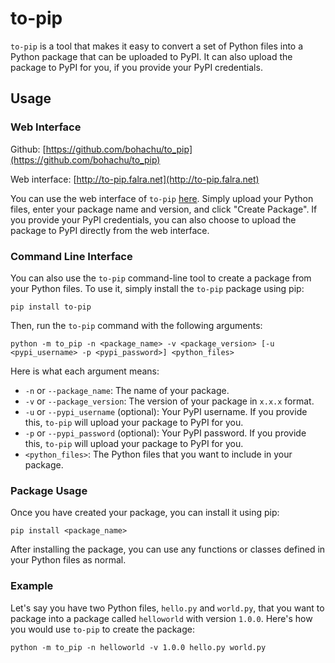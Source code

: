 # to-pip

`to-pip` is a tool that makes it easy to convert a set of Python files into a Python package that can be uploaded to PyPI. It can also upload the package to PyPI for you, if you provide your PyPI credentials. 

## Usage

### Web Interface

Github:
[https://github.com/bohachu/to_pip](https://github.com/bohachu/to_pip)

Web interface:
[http://to-pip.falra.net](http://to-pip.falra.net)

You can use the web interface of `to-pip` [here](https://to-pip-jqvkl3xr3a-uc.a.run.app). Simply upload your Python files, enter your package name and version, and click "Create Package". If you provide your PyPI credentials, you can also choose to upload the package to PyPI directly from the web interface.

### Command Line Interface

You can also use the `to-pip` command-line tool to create a package from your Python files. To use it, simply install the `to-pip` package using pip:

```
pip install to-pip
```

Then, run the `to-pip` command with the following arguments:

```
python -m to_pip -n <package_name> -v <package_version> [-u <pypi_username> -p <pypi_password>] <python_files>
```

Here is what each argument means:

- `-n` or `--package_name`: The name of your package.
- `-v` or `--package_version`: The version of your package in `x.x.x` format.
- `-u` or `--pypi_username` (optional): Your PyPI username. If you provide this, `to-pip` will upload your package to PyPI for you.
- `-p` or `--pypi_password` (optional): Your PyPI password. If you provide this, `to-pip` will upload your package to PyPI for you.
- `<python_files>`: The Python files that you want to include in your package.

### Package Usage

Once you have created your package, you can install it using pip:

```
pip install <package_name>
```

After installing the package, you can use any functions or classes defined in your Python files as normal. 

### Example

Let's say you have two Python files, `hello.py` and `world.py`, that you want to package into a package called `helloworld` with version `1.0.0`. Here's how you would use `to-pip` to create the package:

```
python -m to_pip -n helloworld -v 1.0.0 hello.py world.py
```
